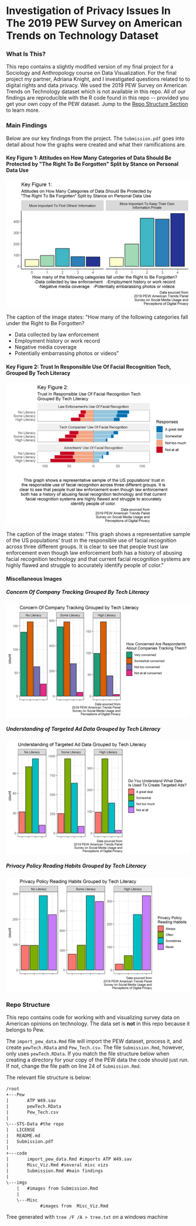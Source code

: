 # Investigation of Privacy Issues In The 2019 PEW Survey on American Trends on Technology Dataset
### What Is This?

This repo contains a slightly modified version of my final project for a Sociology and Anthropology course on Data Visualization. For the final project my partner, Adriana Knight, and I investigated questions related to  to digital rights and data privacy. We used the 2019 PEW Survey on American Trends on Technology dataset which is not available in this repo. All of our findings are reproducible with the R code found in this repo -- provided you get your own copy of the PEW dataset. Jump to the [Repo Structure Section](#repo-structure) to learn more. 

### Main Findings

Below are our key findings from the project. The `Submission.pdf` goes into detail about how the graphs were created and what their ramifications are. 

#### Key Figure 1: Attitudes on How Many Categories of Data Should Be Protected by "The Right To Be Forgotten\" Split by Stance on Personal Data Use

![Key Figure 1. A bar chart that examines internally, between the two categories (public-data driven respondents and private-data driven respondents) what the distribution of protected data types turned out to be. See writeup for more in-depth explanation ](imgs/KF1.png)

The caption of the image states: "How many of the following categories fall under the Right to Be Forgotten? 

* Data collected by law enforcement   
* Employment history or work record  
* Negative media coverage   
* Potentially embarrassing photos or videos"

#### Key Figure 2: Trust In Responsible Use Of Facial Recognition Tech, Grouped By Tech Literacy

![Key Figure 2. Shows how much respondents -- grouped by tech literacy -- trust Law Enforcement, Tech Companies, and Advertisers to use facial recognition.](imgs/KF2.png)

The caption of the image states: "This graph shows a representative sample of the US populations' trust in the responsible use of facial recognition across three different groups. It is clear to see that people trust law enforcement even though law enforcement both has a history of abusing facial recognition technology and that current facial recognition systems are highly flawed and struggle to accurately identify people of color."



#### Miscellaneous Images

##### Concern Of Company Tracking Grouped By Tech Literacy

![Faceted Bar Chart of Concern Of Company Tracking Grouped By Tech Literacy](imgs/Misc/company_tracking.png)

##### Understanding of Targeted Ad Data Grouped by Tech Literacy

![Faceted Bar Chart of Understanding of Targeted Ad Data Grouped by Tech Literacy](imgs/Misc/targeted_ad_understanding.png)

##### Privacy Policy Reading Habits Grouped by Tech Literacy

![Faceted Bar Chart of Privacy Policy Reading Habits Grouped by Tech Literacy](imgs/Misc/privacy_policy.png)

### Repo Structure 

This repo contains code for working with and visualizing survey data on American opinions on technology. The data set is **not** in this repo because it belongs to Pew. 

The `import_pew_data.Rmd` file will import the PEW dataset, process it, and create `pewTech.RData` and `Pew_Tech.csv`. The file `Submission.Rmd`, however, only uses `pewTech.RData`. If you match the file structure below when creating a directory for your copy of the PEW data the code should just run. If not, change the file path on line 24 of  `Submission.Rmd`.

The relevant file structure is below:

```
/root
+---Pew
|       ATP W49.sav
|       pewTech.RData
|       Pew_Tech.csv
|       
\---STS-Data #the repo
|   LICENSE
|   README.md
|   Submission.pdf
|   
+---code
|       import_pew_data.Rmd #imports ATP W49.sav
|       Misc_Viz.Rmd #several misc vizs
|       Submission.Rmd #main findings
|       
\---imgs 
    |   #images from Submission.Rmd
    |   
    \---Misc
             #images from  Misc_Viz.Rmd
```

Tree generated with `tree /F /A > tree.txt` on a windows machine